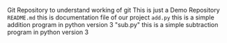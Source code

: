 Git Repository to understand working of git
This is just a Demo Repository
`README.md` this is documentation file of our project
`add.py` this is a simple addition program in python version 3 
"sub.py" this is a simple subtraction program in python version 3
